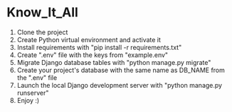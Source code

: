 # Know_It_All

1. Clone the project
2. Create Python virtual environment and activate it
3. Install requirements with "pip install -r requirements.txt"
4. Create ".env" file with the keys from "example.env"
5. Migrate Django database tables with "python manage.py migrate"
6. Create your project's database with the same name as DB_NAME from the ".env" file
7. Launch the local Django development server with "python manage.py runserver"
8. Enjoy :)